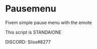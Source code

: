 # Pausemenu
 
Fivem simple pause menu with the emote 

This script is STANDAlONE 


DISCORD: Sliss#8277
